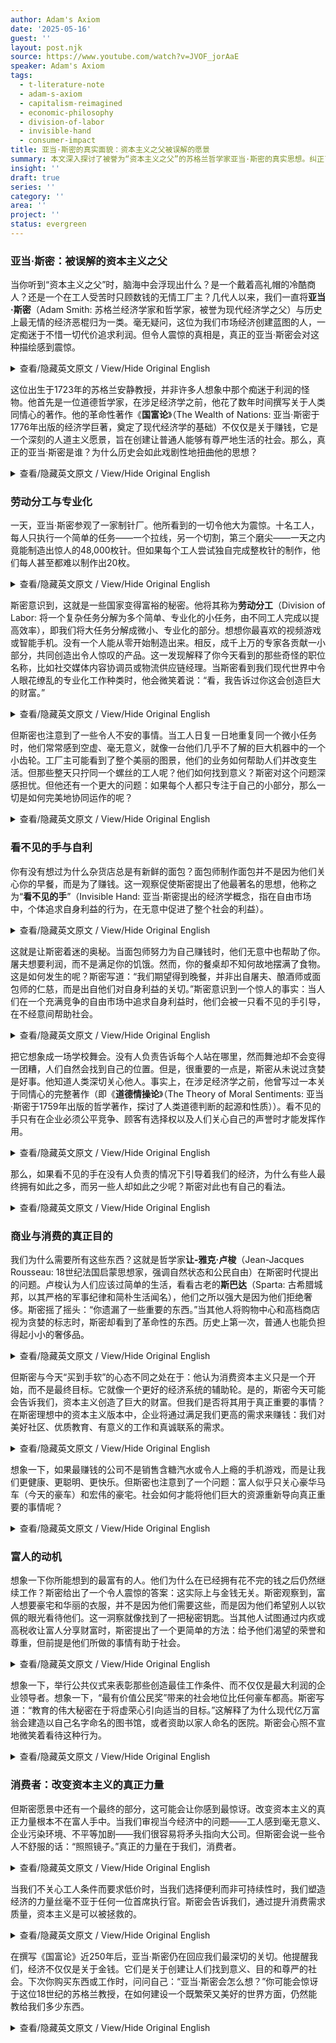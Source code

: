 ```yaml
---
author: Adam's Axiom
date: '2025-05-16'
guest: ''
layout: post.njk
source: https://www.youtube.com/watch?v=JVOF_jorAaE
speaker: Adam's Axiom
tags:
  - t-literature-note
  - adam-s-axiom
  - capitalism-reimagined
  - economic-philosophy
  - division-of-labor
  - invisible-hand
  - consumer-impact
title: 亚当·斯密的真实面貌：资本主义之父被误解的愿景
summary: 本文深入探讨了被誉为“资本主义之父”的苏格兰哲学家亚当·斯密的真实思想。纠正了普遍存在的误解，揭示了他如何将经济学视为一种道德哲学，旨在构建一个让普通人享有尊严的社会。文章详细阐述了劳动分工、看不见的手、商业的真正目的以及消费者力量等核心概念，强调了斯密对社会福祉的深切关怀。
insight: ''
draft: true
series: ''
category: ''
area: ''
project: ''
status: evergreen
---
```

### 亚当·斯密：被误解的资本主义之父

当你听到“资本主义之父”时，脑海中会浮现出什么？是一个戴着高礼帽的冷酷商人？还是一个在工人受苦时只顾数钱的无情工厂主？几代人以来，我们一直将**亚当·斯密**（Adam Smith: 苏格兰经济学家和哲学家，被誉为现代经济学之父）与历史上最无情的经济恶棍归为一类。毫无疑问，这位为我们市场经济创建蓝图的人，一定痴迷于不惜一切代价追求利润。但令人震惊的真相是，真正的亚当·斯密会对这种描绘感到震惊。

<details>
<summary>查看/隐藏英文原文 / View/Hide Original English</summary>
<p class="english-text">When you hear father of capitalism, what comes to mind? A cold-hearted businessman in a top hat? A ruthless factory owner counting money while workers suffer? For generations, we've lumped Adam Smith in with history's most heartless economic villains. Surely, the man who created the blueprint for our market economy must have been obsessed with profits at all costs. But here's the shocking truth. The real Adam Smith would be horrified by that picture.</p>
</details>

这位出生于1723年的苏格兰安静教授，并非许多人想象中那个痴迷于利润的怪物。他首先是一位道德哲学家，在涉足经济学之前，他花了数年时间撰写关于人类同情心的著作。他的革命性著作《**国富论**》（The Wealth of Nations: 亚当·斯密于1776年出版的经济学巨著，奠定了现代经济学的基础）不仅仅是关于赚钱，它是一个深刻的人道主义愿景，旨在创建让普通人能够有尊严地生活的社会。那么，真正的亚当·斯密是谁？为什么历史会如此戏剧性地扭曲他的思想？

<details>
<summary>查看/隐藏英文原文 / View/Hide Original English</summary>
<p class="english-text">This quiet Scottish professor, born in 1723, wasn't the prophet obsessed monster many imagine. He was a moral philosopher first, who spent years writing about human compassion before ever touching economics. His revolutionary book, The Wealth of Nations, wasn't just about making money. It was a deeply humane vision for creating societies where ordinary people could live with dignity. So, who was the real Adam Smith? And why has history twisted his ideas so dramatically?</p>
</details>

### 劳动分工与专业化

一天，亚当·斯密参观了一家制针厂。他所看到的一切令他大为震惊。十名工人，每人只执行一个简单的任务——一个拉线，另一个切割，第三个磨尖——一天之内竟能制造出惊人的48,000枚针。但如果每个工人尝试独自完成整枚针的制作，他们每人甚至都难以制作出20枚。

<details>
<summary>查看/隐藏英文原文 / View/Hide Original English</summary>
<p class="english-text">The division of labor and specialization. One day, Adam Smith visited a pin factory. What he saw there blew his mind. 10 workers, each performing just one simple task, one drawing the wire, another cutting it, a third sharpening the point, could make an astonishing 48,000 pins in a single day. But if each worker tried making complete pins by themselves, they'd struggle to make even 20 pins each.</p>
</details>

斯密意识到，这就是一些国家变得富裕的秘密。他将其称为**劳动分工**（Division of Labor: 将一个复杂任务分解为多个简单、专业化的小任务，由不同工人完成以提高效率），即我们将大任务分解成微小、专业化的部分。想想你最喜欢的视频游戏或智能手机。没有一个人能从零开始制造出来。相反，成千上万的专家各贡献一小部分，共同创造出令人惊叹的产品。这一发现解释了你今天看到的那些奇怪的职位名称，比如社交媒体内容协调员或物流供应链经理。当斯密看到我们现代世界中令人眼花缭乱的专业化工作种类时，他会微笑着说：“看，我告诉过你这会创造巨大的财富。”

<details>
<summary>查看/隐藏英文原文 / View/Hide Original English</summary>
<p class="english-text">This, Smith realized, is the secret to why some nations become wealthy. He called it the division of labor when we divide big jobs into tiny specialized parts. Think about your favorite video game or smartphone. No single person could make one from scratch. Instead, thousands of specialists each contribute one small part to create something amazing. This revelation explains those weird job titles you see today. social media content coordinator or logistics supply manager. When Smith looks at our modern world with its mind-boggling variety of specialized jobs, he'd smile and say, "See, I told you this would create incredible wealth."</p>
</details>

但斯密也注意到了一些令人不安的事情。当工人日复一日地重复同一个微小任务时，他们常常感到空虚、毫无意义，就像一台他们几乎不了解的巨大机器中的一个小齿轮。工厂主可能看到了整个美丽的图景，他们的业务如何帮助人们并改变生活。但那些整天只拧同一个螺丝的工人呢？他们如何找到意义？斯密对这个问题深感担忧。但他还有一个更大的问题：如果每个人都只专注于自己的小部分，那么一切是如何完美地协同运作的呢？

<details>
<summary>查看/隐藏英文原文 / View/Hide Original English</summary>
<p class="english-text">But Smith also noticed something troubling. When workers do the same tiny task over and over, day after day, they often feel empty, meaningless, just a small cog in a giant machine they barely understand. The factory owner might see the whole beautiful picture. How their business helps people and changes lives. But what about the worker who just tightens the same screw all day long? How do they find meaning? Smith worried about this problem deeply. But he had an even bigger question. If everyone is just focused on their own small part, how does everything work together so perfectly?</p>
</details>

### 看不见的手与自利

你有没有想过为什么杂货店总是有新鲜的面包？面包师制作面包并不是因为他们关心你的早餐，而是为了赚钱。这一观察促使斯密提出了他最著名的思想，他称之为“**看不见的手**”（Invisible Hand: 亚当·斯密提出的经济学概念，指在自由市场中，个体追求自身利益的行为，在无意中促进了整个社会的利益）。

<details>
<summary>查看/隐藏英文原文 / View/Hide Original English</summary>
<p class="english-text">The invisible hand and self-interest. Have you ever wondered why the grocery store always has fresh bread? The baker doesn't make it because they care about your breakfast. They make it to earn money. This observation led Smith to his most famous idea, something he called the invisible hand.</p>
</details>

这就是让斯密着迷的奥秘。当面包师努力为自己赚钱时，他们无意中也帮助了你。屠夫想要利润，而不是满足你的饥饿。然而，你的餐桌却不知何故地摆满了食物。这是如何发生的呢？斯密写道：“我们期望得到晚餐，并非出自屠夫、酿酒师或面包师的仁慈，而是出自他们对自身利益的关切。”斯密意识到一个惊人的事实：当人们在一个充满竞争的自由市场中追求自身利益时，他们会被一只看不见的手引导，在不经意间帮助社会。

<details>
<summary>查看/隐藏英文原文 / View/Hide Original English</summary>
<p class="english-text">Here's the mystery that fascinated Smith. When the baker tries to make money for themselves, they accidentally end up helping you too. The butcher wants profit, not to satisfy your hunger. Yet somehow your dinner table is full. How does this happen? It is not from the benevolence of the butcher, the brewer, or the baker that we expect our dinner, Smith wrote, but from their regard to their own interest. Smith realized something amazing. When people follow their self-interest in a free market with lots of competition, they're guided by an invisible hand to help society without even trying to.</p>
</details>

把它想象成一场学校舞会。没有人负责告诉每个人站在哪里，然而舞池却不会变得一团糟，人们自然会找到自己的位置。但是，很重要的一点是，斯密从未说过贪婪是好事。他知道人类深切关心他人。事实上，在涉足经济学之前，他曾写过一本关于同情心的完整著作（即《**道德情操论**》（The Theory of Moral Sentiments: 亚当·斯密于1759年出版的哲学著作，探讨了人类道德判断的起源和性质））。看不见的手只有在企业必须公平竞争、顾客有选择权以及人们关心自己的声誉时才能发挥作用。

<details>
<summary>查看/隐藏英文原文 / View/Hide Original English</summary>
<p class="english-text">Think about it like a school dance. Nobody's in charge telling everyone where to stand. Yet somehow the floor doesn't become a chaotic mess. people naturally find their spot. But, and this is important, Smith never said greed is good. He knew humans care deeply about others. In fact, he wrote an entire book about sympathy before tackling economics. The invisible hand only works when businesses must compete fairly, when customers have choices, and when people care about their reputation.</p>
</details>

那么，如果看不见的手在没有人负责的情况下引导着我们的经济，为什么有些人最终拥有如此之多，而另一些人却如此之少呢？斯密对此也有自己的看法。

<details>
<summary>查看/隐藏英文原文 / View/Hide Original English</summary>
<p class="english-text">So, if the invisible hand guides our economy without anyone being in charge, why do some people end up with so much while others have so little? Smith had thoughts on that too.</p>
</details>

### 商业与消费的真正目的

我们为什么需要所有这些东西？这就是哲学家**让-雅克·卢梭**（Jean-Jacques Rousseau: 18世纪法国启蒙思想家，强调自然状态和公民自由）在斯密时代提出的问题。卢梭认为人们应该过简单的生活，看看古老的**斯巴达**（Sparta: 古希腊城邦，以其严格的军事纪律和简朴生活闻名），他们之所以强大是因为他们拒绝奢侈。斯密摇了摇头：“你遗漏了一些重要的东西。”当其他人将购物中心和高档商店视为贪婪的标志时，斯密却看到了革命性的东西。历史上第一次，普通人也能负担得起小小的奢侈品。

<details>
<summary>查看/隐藏英文原文 / View/Hide Original English</summary>
<p class="english-text">True purpose of commerce and consumption. Why do we need all this stuff? That's what philosopher Jeanjac Rouso asked in Smith's time. People should live simply. Look at ancient Sparta. They were strong because they rejected luxury. Smith shook his head. You're missing something important. While others saw shopping malls and fancy stores as signs of greed, Smith saw something revolutionary. For the first time in history, ordinary people could afford small luxuries.</p>
</details>

但斯密与今天“买到手软”的心态不同之处在于：他认为消费资本主义只是一个开始，而不是最终目标。它就像一个更好的经济系统的辅助轮。是的，斯密今天可能会告诉我们，资本主义创造了巨大的财富。但我们是否将其用于真正重要的事情？在斯密理想中的资本主义版本中，企业将通过满足我们更高的需求来赚钱：我们对美好社区、优质教育、有意义的工作和真诚联系的需求。

<details>
<summary>查看/隐藏英文原文 / View/Hide Original English</summary>
<p class="english-text">But here's what made Smith different from today's shop till you drop mentality. He believed consumer capitalism was just the beginning, not the end goal. It was like training wheels for a better economic system. Yes, Smith might tell us today, capitalism has created incredible wealth. But are we using it for what really matters? In Smith's dream version of capitalism, businesses would make money by satisfying our higher needs. Our need for beautiful neighborhoods, excellent education, meaningful work, and genuine connection.</p>
</details>

想象一下，如果最赚钱的公司不是销售含糖汽水或令人上瘾的手机游戏，而是让我们更健康、更聪明、更快乐。但斯密也注意到了一个问题：富人似乎只关心豪华马车（今天的豪车）和宏伟的豪宅。社会如何才能将他们巨大的资源重新导向真正重要的事情呢？

<details>
<summary>查看/隐藏英文原文 / View/Hide Original English</summary>
<p class="english-text">Imagine if the most profitable companies weren't selling sugary sodas or addictive phone games, but instead were making us healthier, smarter, and happier. But Smith noticed a problem. The wealthy seem to care only about fancy carriages, today's luxury cars, and grand mansions. How could society redirect their enormous resources toward things that truly matter?</p>
</details>

### 富人的动机

想象一下你所能想到的最富有的人。他们为什么在已经拥有花不完的钱之后仍然继续工作？斯密给出了一个令人震惊的答案：这实际上与金钱无关。斯密观察到，富人想要豪宅和华丽的衣服，并不是因为他们需要这些，而是因为他们希望别人以钦佩的眼光看待他们。这一洞察就像找到了一把秘密钥匙。当其他人试图通过内疚或高税收让富人分享财富时，斯密提出了一个更简单的方法：给予他们渴望的荣誉和尊重，但前提是他们所做的事情有助于社会。

<details>
<summary>查看/隐藏英文原文 / View/Hide Original English</summary>
<p class="english-text">The motivations of the wealthy? Picture the richest person you can think of. Why do they keep working after they already have more money than they could ever spend? Smith had a shocking answer. It's not actually about the money. The rich don't want mansions and fancy clothes because they need them, Smith observed. They want them because they want other people to look at them with admiration. This insight was like finding a secret key. While others tried to make the wealthy share through guilt or high taxes, Smith suggested a simpler approach. Give them the honor and respect they crave, but only when they do things that help society.</p>
</details>

想象一下，举行公共仪式来表彰那些创造最佳工作条件、而不仅仅是最大利润的企业领导者。想象一下，“最有价值公民奖”带来的社会地位比任何豪车都高。斯密写道：“教育的伟大秘密在于将虚荣心引向适当的目标。”这解释了为什么现代亿万富翁会建造以自己名字命名的图书馆，或者资助以家人命名的医院。斯密会心照不宣地微笑着看待这种行为。

<details>
<summary>查看/隐藏英文原文 / View/Hide Original English</summary>
<p class="english-text">Imagine public ceremonies celebrating business leaders who create the best working conditions, not just the biggest profits. Picture most valuable citizen awards that bring more status than any luxury car. The great secret of education, Smith wrote, is to direct vanity to proper objects. This explains why modern billionaires build libraries with their names on them or fund hospitals that honor their families. Smith would smile knowingly at this behavior.</p>
</details>

### 消费者：改变资本主义的真正力量

但斯密愿景中还有一个最终的部分，这可能会让你感到最惊讶。改变资本主义的真正力量根本不在富人手中。当我们审视当今经济中的问题——工人感到毫无意义、企业污染环境、不平等加剧——我们很容易将矛头指向大公司。但斯密会说一些令人不舒服的话：“照照镜子。”真正的力量在于我们，消费者。

<details>
<summary>查看/隐藏英文原文 / View/Hide Original English</summary>
<p class="english-text">But there's one final piece to Smith's vision that might surprise you most of all. The true power to change capitalism isn't in the hands of the wealthy at all. When we look at problems in our economy today, workers feeling meaningless, businesses polluting, inequality growing, it's easy to point fingers at big corporations. But Smith would say something uncomfortable. Look in the mirror. The true power lies with us, the consumers.</p>
</details>

当我们不关心工人条件而要求低价时，当我们选择便利而非可持续性时，我们塑造经济的力量丝毫不亚于任何一位首席执行官。斯密会告诉我们，通过提升消费需求质量，资本主义是可以被拯救的。

<details>
<summary>查看/隐藏英文原文 / View/Hide Original English</summary>
<p class="english-text">When we demand cheap prices without caring about workers conditions, when we choose convenience over sustainability, we shape the economy just as much as any CEO. Capitalism can be saved, Smith would tell us, by elevating the quality of consumer demand.</p>
</details>

在撰写《国富论》近250年后，亚当·斯密仍在回应我们最深切的关切。他提醒我们，经济不仅仅是关于金钱。它们是关于创建让人们找到意义、目的和尊严的社会。下次你购买东西或工作时，问问自己：“亚当·斯密会怎么想？”你可能会惊讶于这位18世纪的苏格兰教授，在如何建设一个既繁荣又美好的世界方面，仍然能教给我们多少东西。

<details>
<summary>查看/隐藏英文原文 / View/Hide Original English</summary>
<p class="english-text">Nearly 250 years after writing The Wealth of Nations, Adam Smith still speaks to our deepest concerns. He reminds us that economies aren't just about money. They're about creating societies where people find meaning, purpose, and dignity. Next time you buy something or do your job, ask yourself, what would Adam Smith think? You might be surprised how much this 18th century Scottish professor still has to teach us about building a world that's both prosperous and good.</p>
</details>